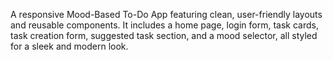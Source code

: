 A responsive Mood-Based To-Do App featuring clean, user-friendly layouts and reusable components. It includes a home page, login form, task cards, task creation form, suggested task section, and a mood selector, all styled for a sleek and modern look.
